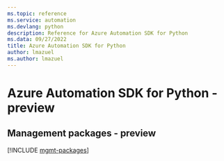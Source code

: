 ```yaml
---
ms.topic: reference
ms.service: automation
ms.devlang: python
description: Reference for Azure Automation SDK for Python
ms.data: 09/27/2022
title: Azure Automation SDK for Python
author: lmazuel
ms.author: lmazuel
---
```

# Azure Automation SDK for Python - preview

## Management packages - preview
[!INCLUDE [mgmt-packages](automation-mgmt-index.md)]